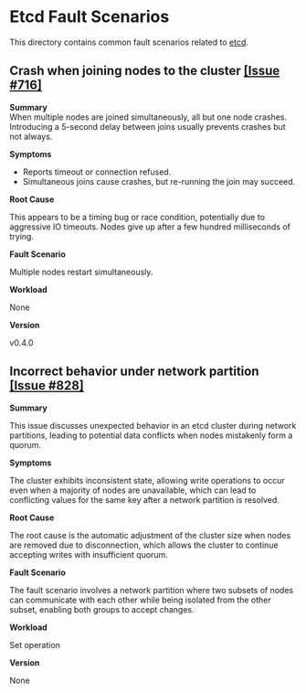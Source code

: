 # Etcd Fault Scenarios

This directory contains common fault scenarios related to [etcd](https://github.com/etcd-io/etcd).

## Crash when joining nodes to the cluster [[Issue #716]](https://github.com/etcd-io/etcd/issues/716)

**Summary**  
When multiple nodes are joined simultaneously, all but one node crashes. Introducing a 5-second delay between joins usually prevents crashes but not always.

**Symptoms**  

* Reports timeout or connection refused.
* Simultaneous joins cause crashes, but re-running the join may succeed.

**Root Cause**  

This appears to be a timing bug or race condition, potentially due to aggressive IO timeouts. Nodes give up after a few hundred milliseconds of trying.

**Fault Scenario**

Multiple nodes restart simultaneously.


**Workload**

None

**Version**

v0.4.0


## Incorrect behavior under network partition [[Issue #828]](https://github.com/etcd-io/etcd/issues/828)

**Summary**  

This issue discusses unexpected behavior in an etcd cluster during network partitions, leading to potential data conflicts when nodes mistakenly form a quorum.



**Symptoms**  

The cluster exhibits inconsistent state, allowing write operations to occur even when a majority of nodes are unavailable, which can lead to conflicting values for the same key after a network partition is resolved.

**Root Cause**  

The root cause is the automatic adjustment of the cluster size when nodes are removed due to disconnection, which allows the cluster to continue accepting writes with insufficient quorum.

**Fault Scenario**

The fault scenario involves a network partition where two subsets of nodes can communicate with each other while being isolated from the other subset, enabling both groups to accept changes.


**Workload**

Set operation

**Version**

None